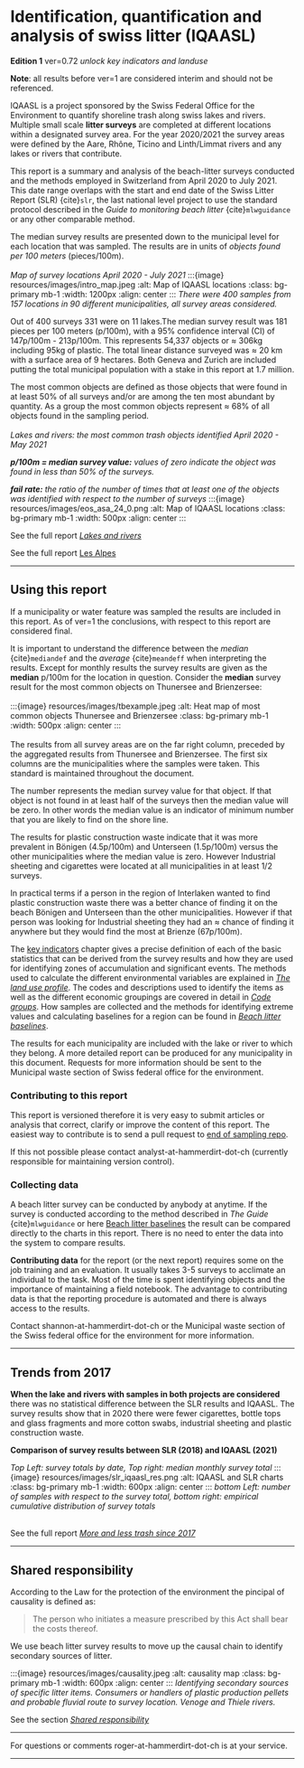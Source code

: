 # Identification, quantification and analysis of swiss litter (IQAASL)

__Edition 1__ ver=0.72 _unlock key indicators and landuse_

__Note__: all results before ver=1 are considered interim and should not be referenced.

IQAASL is a project sponsored by the Swiss Federal Office for the Environment to quantify shoreline trash along swiss lakes and rivers. Multiple small scale **litter surveys** are completed at different locations within a designated survey area. For the year 2020/2021 the survey areas were defined by the Aare, Rhône, Ticino and Linth/Limmat rivers and any lakes or rivers that contribute.

This report is a summary and analysis of the beach-litter surveys conducted and the methods employed in Switzerland from April 2020
to July 2021. This date range overlaps with the start and end date of the Swiss Litter Report (SLR) {cite}`slr`, the last national level project to use the standard protocol described in the _Guide to monitoring beach litter_ {cite}`mlwguidance` or any other comparable method. 

The median survey results are presented down to the municipal level for each location that was sampled. The results are in units of _objects found per 100 meters_ (pieces/100m). 
<br></br>
_Map of survey locations April 2020 - July 2021_
:::{image} resources/images/intro_map.jpeg
:alt: Map of IQAASL locations
:class: bg-primary mb-1
:width: 1200px
:align: center
:::
_There were 400 samples from 157 locations in 90 different municipalities, all survey areas considered._

Out of 400 surveys 331 were on 11 lakes.The median survey result was 181 pieces per 100 meters (p/100m), with a 95% confidence interval (CI) of 147p/100m - 213p/100m. This represents 54,337 objects or $\approx$ 306kg including 95kg of plastic. The total linear distance surveyed was $\approx$ 20 km with a surface area of 9 hectares.  Both Geneva and Zurich are included putting the total municipal population with a stake in this report at 1.7 million.

The most common objects are defined as those objects that were found in at least 50% of all surveys and/or are among the ten most abundant by quantity. As a group the most common objects represent $\approx$ 68% of all objects found in the sampling period.
<br></br>
*Lakes and rivers: the most common trash objects identified April 2020 - May 2021*

*__p/100m = median survey value:__ values of zero indicate the object was found in less than 50% of the surveys.*

*__fail rate:__ the ratio of the number of times that at least one of the objects was identified with respect to the number of surveys* 
:::{image} resources/images/eos_asa_24_0.png
:alt: Map of IQAASL locations
:class: bg-primary mb-1
:width: 500px
:align: center
:::

See the full report [_Lakes and rivers_](allsurveys)

See the full report [Les Alpes](lesalpes)

 ---

## Using this report

If a municipality or water feature was sampled the results are included in this report. As of ver=1 the conclusions, with respect to this 
report are considered final.

It is important to understand the difference between the _median_ {cite}`mediandef` and the _average_ {cite}`meandeff` when interpreting the results. Except for
monthly results the survey results are given as the __median__ p/100m for the location in question. Consider the __median__ survey result for 
the most common objects on Thunersee and Brienzersee:
<br></br>
:::{image} resources/images/tbexample.jpeg
:alt: Heat map of most common objects Thunersee and Brienzersee
:class: bg-primary mb-1
:width: 500px
:align: center
:::
<br></br>
The results from all survey areas are on the far right column, preceded by the aggregated results from Thunersee and Brienzersee. The first six columns are
the municipalities where the samples were taken. This standard is maintained throughout the document.

The number represents the median survey value for that object. If that object is not found in at least half of the surveys then the median value will be zero. In other
words the median value is an indicator of minimum number that you are likely to find on the shore line.

The results for plastic construction waste indicate that it was more prevalent in Bönigen \(4.5p/100m\) and Unterseen \(1.5p/100m\) versus the other
municipalities where the median value is zero. However Industrial sheeting and cigarettes were located at all municipalities in at least 1/2
surveys.

In practical terms if a person in the region of Interlaken wanted to find plastic construction waste there was a better chance of finding it 
on the beach Bönigen and Unterseen than the other municipalities. However if that person was looking for Industrial sheeting they had an $\approx$ chance of finding it anywhere but they would find the
most at Brienze (67p/100m).

The [key indicators](keyindicators) chapter gives a precise definition of each of the basic statistics that can be derived from the survey results
and how they are used for identifying zones of accumulation and significant events. The methods used to calculate the different 
environmental variables are explained in [_The land use profile_](luseprofile). The codes and descriptions used to identify the
items as well as the different economic groupings are covered in detail in [_Code groups_](codegroups). How samples are collected and the
methods for identifying extreme values and calculating baselines for a region can be found in [_Beach litter baselines_](threshhold).

The results for each municipality are included with the lake or river to which they belong. A more detailed report can be produced for any
municipality in this document. Requests for more information should be sent to the Municipal waste section of Swiss federal office for the 
environment.

### Contributing to this report

This report is versioned therefore it is very easy to submit articles or analysis that correct, clarify or improve the content of this report. The easiest
way to contribute is to send a pull request to [end of sampling repo](https://github.com/hammerdirt-analyst/IQAASL-End-0f-Sampling-2021).

If this not possible please contact analyst-at-hammerdirt-dot-ch (currently responsible for maintaining version control). 

### Collecting data

A beach litter survey can be conducted by anybody at anytime. If the survey is conducted according to the method described in _The Guide_ {cite}`mlwguidance` or here [Beach litter baselines](threshhold) the result can be compared directly to the charts in this report. There is no need to enter the data into the system to compare results.

**Contributing data** for the report (or the next report) requires some on the job training and an evaluation. It usually takes 3-5 surveys to acclimate an individual to the task. Most of the time is spent identifying objects and the importance of maintaining a field notebook. The advantage to contributing data is that the reporting procedure is automated and there is always access to the results.

Contact shannon-at-hammerdirt-dot-ch or the Municipal waste section of the Swiss federal office for the environment for more information.

 ---
## Trends from 2017

**When the lake and rivers with samples in both projects are considered** there was no statistical difference between the SLR results and IQAASL. The survey results
show that in 2020 there were fewer cigarettes, bottle tops and glass fragments and more cotton swabs, industrial sheeting and plastic construction waste.

**Comparison of survey results between SLR (2018) and IQAASL (2021)**

*Top Left: survey totals by date, Top right: median monthly survey total* 
:::{image} resources/images/slr_iqaasl_res.png
:alt: IQAASL and SLR charts
:class: bg-primary mb-1
:width: 600px
:align: center
:::
*bottom Left: number of samples with respect to the survey total, bottom right: empirical cumulative distribution of survey totals* 
<br></br>

See the full report [_More and less trash since 2017_](slr-iqaasl)

 ---
## Shared responsibility

According to the Law for the protection of the environment the pincipal of causality is defined as:

> The person who initiates a measure prescribed by this Act shall bear the costs thereof.

We use beach litter survey results to move up the causal chain to identify secondary sources of litter.

:::{image} resources/images/causality.jpeg
:alt: causality map
:class: bg-primary mb-1
:width: 600px
:align: center
:::
*Identifying secondary sources of specific litter items. Consumers or handlers of plastic production pellets and probable fluvial route to survey location. Venoge and Thiele rivers.*

See the section [_Shared responsibility_](transport)

 ---

For questions or comments roger-at-hammerdirt-dot-ch is at your service.

 ---


